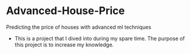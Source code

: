 # Advanced-House-Price
Predicting the price of houses with advanced ml techniques

- This is a project that I dived into during my spare time. The purpose of this project is to increase my knowledge.
